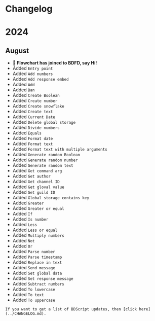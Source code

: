 # Changelog

# 2024

## August
- **👋 Flowchart has joined to BDFD, say Hi!**
- Added `Entry point`
- Added `Add numbers`
- Added `Add response embed`
- Added `Add`
- Added `Ban`
- Added `Create Boolean`
- Added `Create number`
- Added `Create snowflake`
- Added `Create text`
- Added `Current Date`
- Added `Delete global storage`
- Added `Divide numbers`
- Added `Equals`
- Added `Format date`
- Added `Format text`
- Added `Format text with multiple arguments`
- Added `Generate random Boolean`
- Added `Generate random number`
- Added `Generate random text`
- Added `Get command arg`
- Added `Get author`
- Added `Get channel ID`
- Added `Get gloval value`
- Added `Get guild ID`
- Added `Global storage contains key`
- Added `Greater`
- Added `Greater or equal`
- Added `If`
- Added `Is number`
- Added `Less`
- Added `Less or equal`
- Added `Multiply numbers`
- Added `Not`
- Added `Or`
- Added `Parse number`
- Added `Parse timestamp`
- Added `Replace in text`
- Added `Send message`
- Added `Set global data`
- Added `Set response message`
- Added `Subtract numbers`
- Added `To lowercase`
- Added `To text`
- Added `To uppercase`

```admonish abstract title="BDScript Changelog"
If you want to get a list of BDScript updates, then [click here](../CHANGELOG.md).
```
